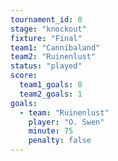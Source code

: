 ```yaml
---
tournament_id: 0
stage: "knockout"
fixture: "Final"
team1: "Cannibaland"
team2: "Ruinenlust"
status: "played"
score:
  team1_goals: 0
  team2_goals: 1
goals:
  - team: "Ruinenlust"
    player: "O. Swen"
    minute: 75
    penalty: false
---
```

